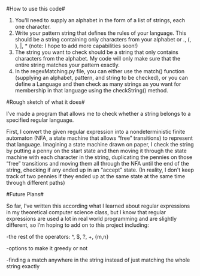 #How to use this code#

1) You'll need to supply an alphabet in the form of a list of strings, each one character.
2) Write your pattern string that defines the rules of your language. This should be a string containing only characters from your alphabet or ., (, ), |, * (note: I hope to add more capabilities soon!)
3) The string you want to check should be a string that only contains characters from the alphabet. My code will only make sure that the entire string matches your pattern exactly.
4) In the regexMatching.py file, you can either use the match() function (supplying an alphabet, pattern, and string to be checked), or you can define a Language and then check as many strings as you want for membership in that language using the checkString() method.

#Rough sketch of what it does#

I’ve made a program that allows me to check whether a string belongs to a specified regular language.

First, I convert the given regular expression into a nondeterministic finite automaton (NFA, a state machine that allows “free” transitions) to represent that language. Imagining a state machine drawn on paper, I check the string by putting a penny on the start state and then moving it through the state machine with each character in the string, duplicating the pennies on those “free” transitions and moving them all through the NFA until the end of the string, checking if any ended up in an “accept” state. (In reality, I don't keep track of two pennies if they ended up at the same state at the same time through different paths)

#Future Plans#

So far, I’ve written this according what I learned about regular expressions in my theoretical computer science class, but I know that regular expressions are used a lot in real world programming and are slightly different, so I’m hoping to add on to this project including:

-the rest of the operators: ^, $, ?, +, {m,n}

-options to make it greedy or not

-finding a match anywhere in the string instead of just matching the whole string exactly
